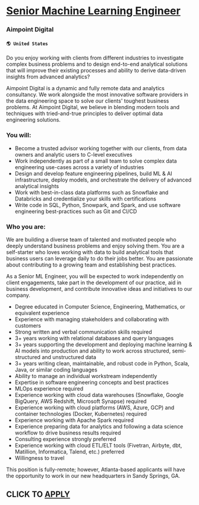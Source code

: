 # [Senior Machine Learning Engineer](https://www.remotewlb.com/apply/senior-machine-learning-engineer-80215)  
### Aimpoint Digital  
#### `🌎 United States`  

Do you enjoy working with clients from different industries to investigate complex business problems and to design end-to-end analytical solutions that will improve their existing processes and ability to derive data-driven insights from advanced analytics?

Aimpoint Digital is a dynamic and fully remote data and analytics consultancy. We work alongside the most innovative software providers in the data engineering space to solve our clients' toughest business problems. At Aimpoint Digital, we believe in blending modern tools and techniques with tried-and-true principles to deliver optimal data engineering solutions.

### You will:

  * Become a trusted advisor working together with our clients, from data owners and analytic users to C-level executives 
  * Work independently as part of a small team to solve complex data engineering use-cases across a variety of industries 
  * Design and develop feature engineering pipelines, build ML & AI infrastructure, deploy models, and orchestrate the delivery of advanced analytical insights 
  * Work with best-in-class data platforms such as Snowflake and Databricks and credentialize your skills with certifications 
  * Write code in SQL, Python, Snowpark, and Spark, and use software engineering best-practices such as Git and CI/CD 

### Who you are:

We are building a diverse team of talented and motivated people who deeply understand business problems and enjoy solving them. You are a self-starter who loves working with data to build analytical tools that business users can leverage daily to do their jobs better. You are passionate about contributing to a growing team and establishing best practices.

As a Senior ML Engineer, you will be expected to work independently on client engagements, take part in the development of our practice, aid in business development, and contribute innovative ideas and initiatives to our company.

  * Degree educated in Computer Science, Engineering, Mathematics, or equivalent experience 
  * Experience with managing stakeholders and collaborating with customers 
  * Strong written and verbal communication skills required 
  * 3+ years working with relational databases and query languages 
  * 3+ years supporting the development and deploying machine learning & AI models into production and ability to work across structured, semi-structured and unstructured data 
  * 3+ years writing clean, maintainable, and robust code in Python, Scala, Java, or similar coding languages 
  * Ability to manage an individual workstream independently 
  * Expertise in software engineering concepts and best practices 
  * MLOps experience required 
  * Experience working with cloud data warehouses (Snowflake, Google BigQuery, AWS Redshift, Microsoft Synapse) required 
  * Experience working with cloud platforms (AWS, Azure, GCP) and container technologies (Docker, Kubernetes) required 
  * Experience working with Apache Spark required 
  * Experience preparing data for analytics and following a data science workflow to drive business results required 
  * Consulting experience strongly preferred 
  * Experience working with cloud ETL/ELT tools (Fivetran, Airbyte, dbt, Matillion, Informatica, Talend, etc.) preferred 
  * Willingness to travel 

This position is fully-remote; however, Atlanta-based applicants will have the opportunity to work in our new headquarters in Sandy Springs, GA.

  
## CLICK TO [APPLY](https://www.remotewlb.com/apply/senior-machine-learning-engineer-80215)

